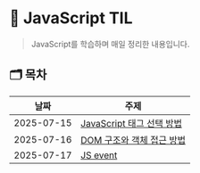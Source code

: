 # 📂 JavaScript TIL

> JavaScript를 학습하며 매일 정리한 내용입니다.

## 🗂️ 목차

| 날짜 | 주제 |
|------|------|
| 2025-07-15 | [JavaScript 태그 선택 방법](./2025-07-15-selector.js)
| 2025-07-16 | [DOM 구조와 객체 접근 방법](./2025-07-16-DOM.js)
| 2025-07-17 | [JS event](./2025-07-16-event.js)